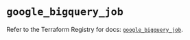 # `google_bigquery_job`

Refer to the Terraform Registry for docs: [`google_bigquery_job`](https://registry.terraform.io/providers/hashicorp/google/6.14.1/docs/resources/bigquery_job).
